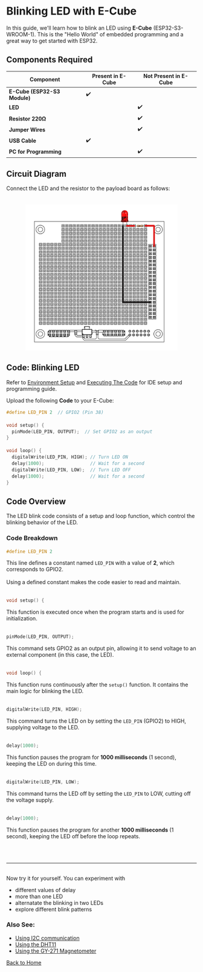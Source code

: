 # Blinking LED with E-Cube

In this guide, we'll learn how to blink an LED using **E-Cube** (ESP32-S3-WROOM-1). This is the "Hello World" of embedded programming and a great way to get started with ESP32.

## **Components Required**

| Component                   | Present in E-Cube | Not Present in E-Cube |
|-----------------------------|-------------------|-----------------------|
| **E-Cube (ESP32-S3 Module)**| ✔️                |                       |
| **LED**     |                    |            ✔️       | 
|**Resistor 220Ω**||✔️|
|**Jumper Wires**||✔️|
| **USB Cable**              |            ✔️       |                     |
| **PC for Programming** ||✔️|


## **Circuit Diagram**
Connect the LED and the resistor to the payload board as follows:

<div style="text-align: center;"><img src="/public/simpleled.png" title="ECube render" style="max-width: 80%; height: auto; width: 600px; margin-top: 20px;" /></div>

## **Code: Blinking LED**

Refer to [Environment Setup](/en/operationguide/environmentsetup.md) and [Executing The Code](/en/operationguide/executingthecode.md) for IDE setup and programming guide.

Upload the following **Code** to your E-Cube:

```cpp
#define LED_PIN 2  // GPIO2 (Pin 38)

void setup() {
  pinMode(LED_PIN, OUTPUT);  // Set GPIO2 as an output
}

void loop() {
  digitalWrite(LED_PIN, HIGH); // Turn LED ON
  delay(1000);                 // Wait for a second
  digitalWrite(LED_PIN, LOW);  // Turn LED OFF
  delay(1000);                 // Wait for a second
}
```

## Code Overview

The LED blink code consists of a setup and loop function, which control the blinking behavior of the LED.

### Code Breakdown

```cpp
#define LED_PIN 2
```
This line defines a constant named `LED_PIN` with a value of **2**, which corresponds to GPIO2.<br><br>
Using a defined constant makes the code easier to read and maintain.<br><br>

```cpp
void setup() {
```
This function is executed once when the program starts and is used for initialization.<br><br>

```cpp
pinMode(LED_PIN, OUTPUT);
```
This command sets GPIO2 as an output pin, allowing it to send voltage to an external component (in this case, the LED).<br><br>

```cpp
void loop() {
```
This function runs continuously after the `setup()` function. It contains the main logic for blinking the LED.<br><br>

```cpp
digitalWrite(LED_PIN, HIGH);
```
This command turns the LED on by setting the `LED_PIN` (GPIO2) to HIGH, supplying voltage to the LED.<br><br>

```cpp
delay(1000);
```
This function pauses the program for **1000 milliseconds** (1 second), keeping the LED on during this time.<br><br>

```cpp
digitalWrite(LED_PIN, LOW);
```
This command turns the LED off by setting the `LED_PIN` to LOW, cutting off the voltage supply.<br><br>

```cpp
delay(1000);
```
This function pauses the program for another **1000 milliseconds** (1 second), keeping the LED off before the loop repeats.<br><br>

<br>
<hr>

<br>
Now try it for yourself. You can experiment with

- different values of delay
- more than one LED
- alternatate the blinking in two LEDs
- explore different blink patterns

### **Also See:**
- [Using I2C communication](/en/experiments/gpiosensor/i2c_communication)  
- [Using the DHT11](/en/experiments/gpiosensor/temp_reading_dht11)
- [Using the GY-271 Magnetometer](/en/experiments/gpiosensor/motion_detector)

[Back to Home](./index.md)